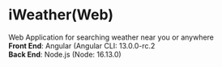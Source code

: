 # iWeather(Web)
Web Application for searching weather near you or anywhere<br>
**Front End**: Angular (Angular CLI: 13.0.0-rc.2<br>
**Back End**: Node.js (Node: 16.13.0)
